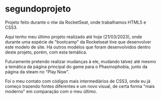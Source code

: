 # segundoprojeto
Projeto feito durante o nlw da RocketSeat, onde trabalhamos HTML5 e CSS3.

Aqui tenho meu último projeto realizado até hoje (21/03/2023), onde durante uma espécie de "bootcamp" da Rocketseat tive que desenvolver este modelo de site. Há outros modelos que foram desenvolvidos dentro deste projeto, porém, com esta temática.

Futuramente pretendo realizar mudanças à ele, mudando talvez até mesmo a temática da página principal do game para o Phasmophobia, junto da página da steam no "Play Now".

Foi o meu contato com códigos mais intermediários de CSS3, onde eu já começo trazendo fontes diferentes e um novo visual, de certa forma "mais moderno" em comparação com o meu último.
